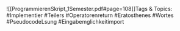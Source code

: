 
![[ProgrammierenSkript_1Semester.pdf#page=108]]Tags & Topics:
   #Implementier
   #Teilers
   #Operatorenreturn
   #Eratosthenes
   #Wortes
   #PseudocodeLsung
   #Eingabemglichkeitimport